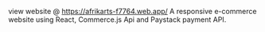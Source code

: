 
view website @ https://afrikarts-f7764.web.app/
A responsive e-commerce website using React, Commerce.js Api  and Paystack payment API.
